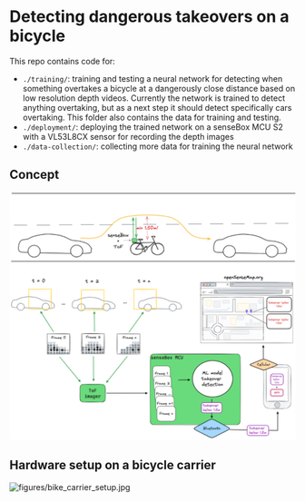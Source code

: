 # Detecting dangerous takeovers on a bicycle

This repo contains code for:
- `./training/`: training and testing a neural network for detecting when something overtakes a bicycle at a dangerously close distance based on low resolution depth videos. Currently the network is trained to detect anything overtaking, but as a next step it should detect specifically cars overtaking. This folder also contains the data for training and testing.
- `./deployment/`: deploying the trained network on a senseBox MCU S2 with a VL53L8CX sensor for recording the depth images
- `./data-collection/`: collecting more data for training the neural network

## Concept

![figures/concept.png](figures/concept.png)

## Hardware setup on a bicycle carrier

![figures/bike_carrier_setup.jpg](figures/bike_carrier_setup.jpg)


